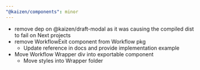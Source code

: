 ```yaml
---
"@kaizen/components": minor
---
```


- remove dep on @kaizen/draft-modal as it was causing the compiled dist to fail on Next projects
- remove WorkflowExit component from Workflow pkg
  - Update reference in docs and provide implementation example
- Move Workflow Wrapper div into exportable component
  - Move styles into Wrapper folder 
